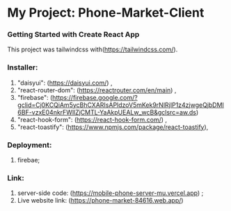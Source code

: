 # My Project: Phone-Market-Client

### Getting Started with Create React App

This project was tailwindcss with(https://tailwindcss.com/).

### Installer: 
1.  "daisyui": (https://daisyui.com/) ,
2.  "react-router-dom": (https://reactrouter.com/en/main) ,
3.  "firebase": (https://firebase.google.com/?gclid=Cj0KCQiAm5ycBhCXARIsAPldzoV5mKek9rNlRjIP1z4zjwgeQjbDMI6BF-vzxE04nkrFWllZjCMTL-YaAkpUEALw_wcB&gclsrc=aw.ds)
4.  "react-hook-form": (https://react-hook-form.com/) ,   
5. "react-toastify": (https://www.npmjs.com/package/react-toastify),

### Deployment:

1. firebae;
### Link:
1. server-side code: (https://mobile-phone-server-mu.vercel.app) ;
2. Live website link: (https://phone-market-84616.web.app/)
